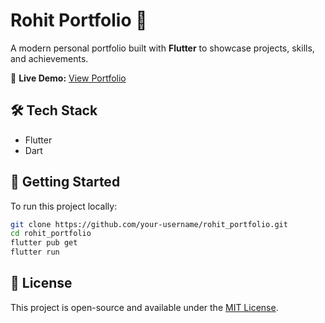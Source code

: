 # Rohit Portfolio 🚀

A modern personal portfolio built with **Flutter** to showcase projects, skills, and achievements.

🔗 **Live Demo:** [View Portfolio](http://rohitchauhanportfolio.web.app/)

## 🛠️ Tech Stack
- Flutter  
- Dart  

## 🚀 Getting Started
To run this project locally:
```bash
git clone https://github.com/your-username/rohit_portfolio.git
cd rohit_portfolio
flutter pub get
flutter run
````

## 📄 License

This project is open-source and available under the [MIT License](LICENSE).

